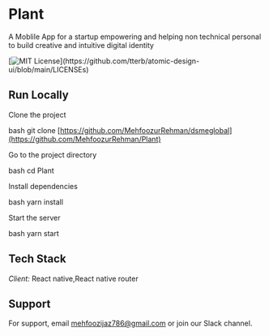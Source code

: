 # Plant

A Moblile App for a startup empowering and helping non technical personal to build creative and intuitive digital identity

[![MIT License](https://img.shields.io/apm/l/atomic-design-ui.svg?)](https://github.com/tterb/atomic-design-ui/blob/main/LICENSEs)


## Run Locally

Clone the project

bash
  git clone [https://github.com/MehfoozurRehman/dsmeglobal](https://github.com/MehfoozurRehman/Plant)


Go to the project directory

bash
  cd Plant


Install dependencies

bash
  yarn install


Start the server

bash
  yarn start



## Tech Stack

*Client:* React native,React native router


## Support

For support, email mehfoozijaz786@gmail.com or join our Slack channel.
